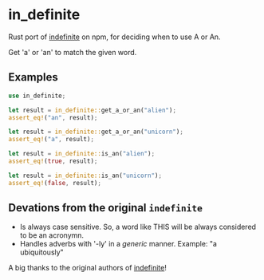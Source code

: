 # in_definite
Rust port of [indefinite](https://www.npmjs.com/package/indefinite) on npm, for deciding when to use A or An.

Get 'a' or 'an' to match the given word.

## Examples

```rust
use in_definite;

let result = in_definite::get_a_or_an("alien");
assert_eq!("an", result);
```

```rust
let result = in_definite::get_a_or_an("unicorn");
assert_eq!("a", result);
```

```rust
let result = in_definite::is_an("alien");
assert_eq!(true, result);
```

```rust
let result = in_definite::is_an("unicorn");
assert_eq!(false, result);
```

## Devations from the original `indefinite`

- Is always case sensitive. So, a word like THIS will be always considered to be an acronymn.
- Handles adverbs with '-ly' in a *generic* manner. Example: "a ubiquitously"

A big thanks to the original authors of [indefinite](https://www.npmjs.com/package/indefinite)!
